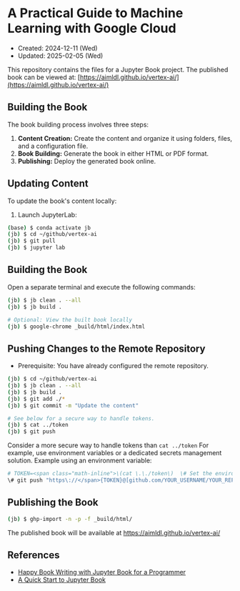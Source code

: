# A Practical Guide to Machine Learning with Google Cloud

- Created: 2024-12-11 (Wed)
- Updated: 2025-02-05 (Wed)

This repository contains the files for a Jupyter Book project. The published book can be viewed at: [https://aimldl.github.io/vertex-ai/](https://aimldl.github.io/vertex-ai/)

## Building the Book

The book building process involves three steps:

1. **Content Creation:** Create the content and organize it using folders, files, and a configuration file.
2. **Book Building:** Generate the book in either HTML or PDF format.
3. **Publishing:** Deploy the generated book online.

## Updating Content

To update the book's content locally:

1. Launch JupyterLab:

```bash
(base) $ conda activate jb
(jb) $ cd ~/github/vertex-ai
(jb) $ git pull
(jb) $ jupyter lab
```

## Building the Book
Open a separate terminal and execute the following commands:
```bash
(jb) $ jb clean . --all
(jb) $ jb build .

# Optional: View the built book locally
(jb) $ google-chrome _build/html/index.html
```

## Pushing Changes to the Remote Repository
* Prerequisite: You have already configured the remote repository.

```bash
(jb) $ cd ~/github/vertex-ai
(jb) $ jb clean . --all
(jb) $ jb build .
(jb) $ git add ./*
(jb) $ git commit -m "Update the content"

# See below for a secure way to handle tokens.
(jb) $ cat ../token
(jb) $ git push
```

Consider a more secure way to handle tokens than `cat ../token`
For example, use environment variables or a dedicated secrets management solution.
Example using an environment variable:
```bash
# TOKEN=<span class="math-inline">\(cat \.\./token\)  \# Set the environment variable
\# git push "https\://</span>{TOKEN}@[github.com/YOUR_USERNAME/YOUR_REPO.git](https://www.google.com/search?q=https://github.com/YOUR_USERNAME/YOUR_REPO.git)"
```

## Publishing the Book

```bash
(jb) $ ghp-import -n -p -f _build/html/
```
The published book will be available at https://aimldl.github.io/vertex-ai/


## References
- [Happy Book Writing with Jupyter Book for a Programmer](https://docs.google.com/document/d/1XQWcRHX990Od6lShArrVzlKUOTdtHs3uFVqvJEp8rqM/edit?tab=t.0)
- [A Quick Start to Jupyter Book](https://docs.google.com/document/d/1PXdBtuoIniWVbuAqwCFzM44fuYRyVbnd84CvRVcIA3M/edit?tab=t.0#heading=h.nghxr9spi7kt)
